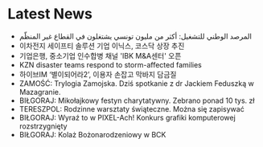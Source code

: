 # Latest News
-  المرصد الوطني للتشغيل: أكثر من مليون تونسي يشتغلون في القطاع غير المنظّم
-  이차전지 세이프티 솔루션 기업 이닉스, 코스닥 상장 추진
-  기업은행, 중소기업 인수합병 채널 'IBK M&A센터' 오픈
-  KZN disaster teams respond to storm-affected families
-  하이브IM ‘별이되어라2’, 이용자 손잡고 막바지 담금질
-  ZAMOŚĆ: Trylogia Zamojska. Dziś spotkanie z dr Jackiem Feduszką w Mazagranie.
-  BIŁGORAJ: Mikołajkowy festyn charytatywny. Zebrano ponad 10 tys. zł
-  TERESZPOL: Rodzinne warsztaty świąteczne. Można się zapisywać
-  BIŁGORAJ: Wyraź to w PIXEL-Ach! Konkurs grafiki komputerowej rozstrzygnięty
-  BIŁGORAJ: Kolaż Bożonarodzeniowy w BCK
